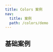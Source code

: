 ```yaml
---
title: Colors 案例
nav:
  title: 案例
  path: /colors/demo
---
```


## 基础案例

<code src="../examples/basic.tsx"></code>
